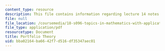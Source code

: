 ```yaml
---
content_type: resource
description: This file contains information regarding lecture 14 notes.
file: null
file_location: /coursemedia/18-s096-topics-in-mathematics-with-applications-in-finance-fall-2013/bba02164ba6642f7d516df35347aec01_MIT18_S096F13_lecnote14.pdf
file_type: application/pdf
resourcetype: Document
title: Portfolio Theory
uid: bba02164-ba66-42f7-d516-df35347aec01
---
```


